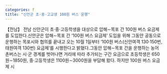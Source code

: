 ```yaml
---
categories: f
title: "신안군 초·중·고교생 100원 버스 운행"
---
```

【전남】 전남 신안군이 초·중·고등학생을 대상으로 압해∼목포 간 100원 버스 요금제를 도입한다.신안군은 압해∼목포 간 ‘100원 버스 요금제’ 도입을 위해 그동안 공동으로 운행하는 목포시와 협의를 끝내고 오는 10월 1일부터 ‘100원 버스(신안여객 130·150번, 태원여객 130번) 요금제’를 시행한다고 밝혔다.그동안 압해∼목포 간을 운행하는 농어촌버스는 시·군 경계를 벗어나면 거리에 따라 추가되는 구간 요금으로 초등학생은 650원∼1850원, 중·고등학생은 1100원∼3000원을 부담해 왔다. 하지만 100원 버스 요금제 시